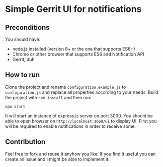 # Simple Gerrit UI for notifications

## Preconditions
 
You should have:
- node.js installed (version 8+ or the one that supports ES6+)
- Chrome or other browser that supports ES6 and Notification API
- Gerrit, duh

## How to run

Clone the project and rename `configuration.example.js` to `configuration.js` and replace all properties according to your needs. Build the project with `npm install` and then run:

`npm start`

It will start an instance of express.js server on port 3000. You should be able to open browser on `http://localhost:3000/ui` to display UI. First you will be required to enable notifications in order to receive some.

## Contribution

Feel free to fork and reuse it anyhow you like. If you find it useful you can create an issue and I might be able to implement it.
